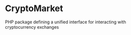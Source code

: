 # CryptoMarket
PHP package defining a unified interface for interacting with cryptocurrency exchanges
